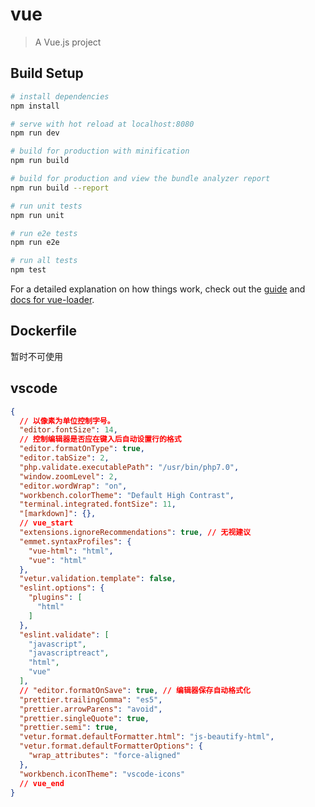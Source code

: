 # vue

> A Vue.js project

## Build Setup

``` bash
# install dependencies
npm install

# serve with hot reload at localhost:8080
npm run dev

# build for production with minification
npm run build

# build for production and view the bundle analyzer report
npm run build --report

# run unit tests
npm run unit

# run e2e tests
npm run e2e

# run all tests
npm test
```

For a detailed explanation on how things work, check out the [guide](http://vuejs-templates.github.io/webpack/) and [docs for vue-loader](http://vuejs.github.io/vue-loader).

## Dockerfile
暂时不可使用

## vscode
```json
{
  // 以像素为单位控制字号。
  "editor.fontSize": 14,
  // 控制编辑器是否应在键入后自动设置行的格式
  "editor.formatOnType": true,
  "editor.tabSize": 2,
  "php.validate.executablePath": "/usr/bin/php7.0",
  "window.zoomLevel": 2,
  "editor.wordWrap": "on",
  "workbench.colorTheme": "Default High Contrast",
  "terminal.integrated.fontSize": 11,
  "[markdown]": {},
  // vue_start
  "extensions.ignoreRecommendations": true, // 无视建议
  "emmet.syntaxProfiles": {
    "vue-html": "html",
    "vue": "html"
  },
  "vetur.validation.template": false,
  "eslint.options": {
    "plugins": [
      "html"
    ]
  },
  "eslint.validate": [
    "javascript",
    "javascriptreact",
    "html",
    "vue"
  ],
  // "editor.formatOnSave": true, // 编辑器保存自动格式化
  "prettier.trailingComma": "es5",
  "prettier.arrowParens": "avoid",
  "prettier.singleQuote": true,
  "prettier.semi": true,
  "vetur.format.defaultFormatter.html": "js-beautify-html",
  "vetur.format.defaultFormatterOptions": {
    "wrap_attributes": "force-aligned"
  },
  "workbench.iconTheme": "vscode-icons"
  // vue_end
}
```
